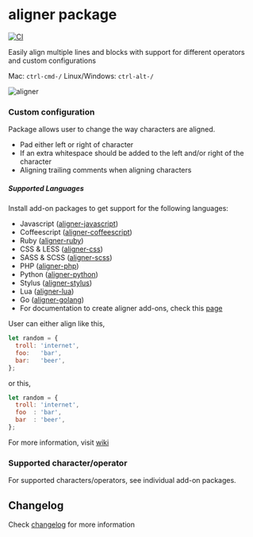 # aligner package

[![CI](https://github.com/adrianlee44/atom-aligner/actions/workflows/ci.yml/badge.svg)](https://github.com/adrianlee44/atom-aligner/actions/workflows/ci.yml)

Easily align multiple lines and blocks with support for different operators and custom configurations

Mac: `ctrl-cmd-/` Linux/Windows: `ctrl-alt-/`

![aligner](https://raw.github.com/adrianlee44/atom-aligner/master/demo.gif)

### Custom configuration

Package allows user to change the way characters are aligned.

- Pad either left or right of character
- If an extra whitespace should be added to the left and/or right of the character
- Aligning trailing comments when aligning characters

##### Supported Languages

Install add-on packages to get support for the following languages:

- Javascript ([aligner-javascript](https://github.com/adrianlee44/atom-aligner-javascript))
- Coffeescript ([aligner-coffeescript](https://github.com/adrianlee44/atom-aligner-coffeescript))
- Ruby ([aligner-ruby](https://github.com/adrianlee44/atom-aligner-ruby))
- CSS & LESS ([aligner-css](https://github.com/adrianlee44/atom-aligner-css))
- SASS & SCSS ([aligner-scss](https://github.com/adrianlee44/atom-aligner-scss))
- PHP ([aligner-php](https://github.com/adrianlee44/atom-aligner-php))
- Python ([aligner-python](https://github.com/adrianlee44/atom-aligner-python))
- Stylus ([aligner-stylus](https://github.com/adrianlee44/atom-aligner-stylus))
- Lua ([aligner-lua](https://github.com/adrianlee44/atom-aligner-lua))
- Go ([aligner-golang](https://github.com/timfallmk/atom-aligner-golang))
- For documentation to create aligner add-ons, check this [page](https://github.com/adrianlee44/atom-aligner/wiki/Creating-aligner-add-ons)

User can either align like this,

```javascript
let random = {
  troll: 'internet',
  foo:   'bar',
  bar:   'beer',
};
```

or this,

```javascript
let random = {
  troll: 'internet',
  foo  : 'bar',
  bar  : 'beer',
};
```

For more information, visit [wiki](https://github.com/adrianlee44/atom-aligner/wiki/User-configurations)

### Supported character/operator

For supported characters/operators, see individual add-on packages.

## Changelog

Check [changelog](https://github.com/adrianlee44/atom-aligner/blob/master/CHANGELOG.md) for more information
